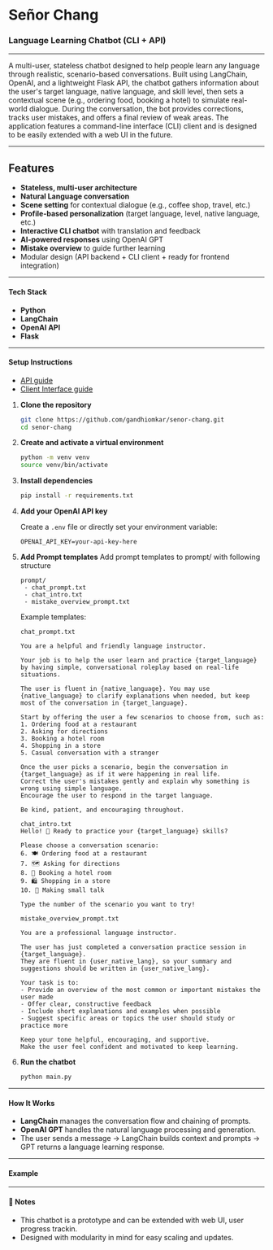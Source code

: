 

# Señor Chang 
### Language Learning Chatbot (CLI + API)

---

A multi-user, stateless chatbot designed to help people learn any language through realistic, scenario-based conversations. Built using LangChain, OpenAI, and a lightweight Flask API, the chatbot gathers information about the user's target language, native language, and skill level, then sets a contextual scene (e.g., ordering food, booking a hotel) to simulate real-world dialogue. During the conversation, the bot provides corrections, tracks user mistakes, and offers a final review of weak areas. The application features a command-line interface (CLI) client and is designed to be easily extended with a web UI in the future.

---

##  Features

-  **Stateless, multi-user architecture**
-  **Natural Language conversation**
-  **Scene setting** for contextual dialogue (e.g., coffee shop, travel, etc.)
-  **Profile-based personalization** (target language, level, native language, etc.)
-  **Interactive CLI chatbot** with translation and feedback
-  **AI-powered responses** using OpenAI GPT
-  **Mistake overview** to guide further learning
-  Modular design (API backend + CLI client + ready for frontend integration)

---

#### Tech Stack
- **Python**
- **LangChain**
- **OpenAI API**
- **Flask**

---

#### Setup Instructions

  - [API guide](https://github.com/gandhiomkar/senor-chang/blob/main/Docs/api.md)
  - [Client Interface guide](https://github.com/gandhiomkar/senor-chang/blob/main/Docs/client_interface.md)

1. **Clone the repository**
   ```bash
   git clone https://github.com/gandhiomkar/senor-chang.git
   cd senor-chang
   ```

2. **Create and activate a virtual environment**
   ```bash
   python -m venv venv
   source venv/bin/activate  
   ```

3. **Install dependencies**
   ```bash
   pip install -r requirements.txt
   ```

4. **Add your OpenAI API key**

   Create a `.env` file or directly set your environment variable:
   ```
   OPENAI_API_KEY=your-api-key-here
   ```

5. **Add Prompt templates**
   Add prompt templates to prompt/ with following structure
   ```
   prompt/
    - chat_prompt.txt
    - chat_intro.txt
    - mistake_overview_prompt.txt
    ```
    Example templates:
    ```
    chat_prompt.txt

    You are a helpful and friendly language instructor.

    Your job is to help the user learn and practice {target_language} by having simple, conversational roleplay based on real-life situations.

    The user is fluent in {native_language}. You may use {native_language} to clarify explanations when needed, but keep most of the conversation in {target_language}.

    Start by offering the user a few scenarios to choose from, such as:
    1. Ordering food at a restaurant
    2. Asking for directions
    3. Booking a hotel room
    4. Shopping in a store
    5. Casual conversation with a stranger

    Once the user picks a scenario, begin the conversation in {target_language} as if it were happening in real life. 
    Correct the user's mistakes gently and explain why something is wrong using simple language. 
    Encourage the user to respond in the target language.

    Be kind, patient, and encouraging throughout.

    ```

    ```
    chat_intro.txt
    Hello! 👋 Ready to practice your {target_language} skills?

    Please choose a conversation scenario:
    6. 🍽️ Ordering food at a restaurant
    7. 🗺️ Asking for directions
    8. 🏨 Booking a hotel room
    9. 🛍️ Shopping in a store
    10. 💬 Making small talk

    Type the number of the scenario you want to try!

    ```

    ```
    mistake_overview_prompt.txt

    You are a professional language instructor.

    The user has just completed a conversation practice session in {target_language}. 
    They are fluent in {user_native_lang}, so your summary and suggestions should be written in {user_native_lang}.

    Your task is to:
    - Provide an overview of the most common or important mistakes the user made
    - Offer clear, constructive feedback
    - Include short explanations and examples when possible
    - Suggest specific areas or topics the user should study or practice more

    Keep your tone helpful, encouraging, and supportive. 
    Make the user feel confident and motivated to keep learning.

    ```

6. **Run the chatbot**
   ```bash
   python main.py
   ```

---

#### How It Works
- **LangChain** manages the conversation flow and chaining of prompts.
- **OpenAI GPT** handles the natural language processing and generation.
- The user sends a message → LangChain builds context and prompts → GPT returns a language learning response.

---

#### Example


---

#### 📌 Notes
- This chatbot is a prototype and can be extended with web UI, user progress trackin.
- Designed with modularity in mind for easy scaling and updates.

